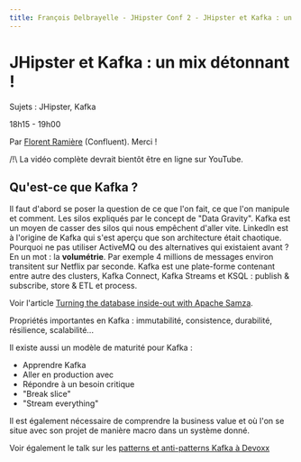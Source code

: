 ```yaml
---
title: François Delbrayelle - JHipster Conf 2 - JHipster et Kafka : un mix détonnant ! (notes)
---
```


# JHipster et Kafka : un mix détonnant !

Sujets : JHipster, Kafka

18h15 - 19h00

Par [Florent Ramière](https://twitter.com/framiere) (Confluent). Merci !

/!\ La vidéo complète devrait bientôt être en ligne sur YouTube.

## Qu'est-ce que Kafka ?

Il faut d'abord se poser la question de ce que l'on fait, ce que l'on manipule et comment. Les silos expliqués par le concept de "Data Gravity". Kafka est un moyen de casser des silos qui nous empêchent d'aller vite. LinkedIn est à l'origine de Kafka qui s'est aperçu que son architecture était chaotique. Pourquoi ne pas utiliser ActiveMQ ou des alternatives qui existaient avant ? En un mot : la __volumétrie__. Par exemple 4 millions de messages environ transitent sur Netflix par seconde. Kafka est une plate-forme contenant entre autre des clusters, Kafka Connect, Kafka Streams et KSQL : publish & subscribe, store & ETL et process.

Voir l'article [Turning the database inside-out with Apache Samza](https://www.confluent.io/blog/turning-the-database-inside-out-with-apache-samza/).

Propriétés importantes en Kafka : immutabilité, consistence, durabilité, résilience, scalabilité...

Il existe aussi un modèle de maturité pour Kafka :
- Apprendre Kafka
- Aller en production avec
- Répondre à un besoin critique
- "Break slice"
- "Stream everything"

Il est également nécessaire de comprendre la business value et où l'on se situe avec son projet de manière macro dans un système donné.

Voir également le talk sur les [patterns et anti-patterns Kafka à Devoxx](https://www.youtube.com/watch?v=rp537D69CYw)